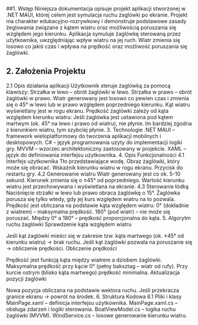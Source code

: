 ##1. Wstęp
	Niniejsza dokumentacja opisuje projekt aplikacji stworzonej w .NET MAUI, której celem jest symulacja ruchu żaglówki po ekranie. Projekt ma charakter edukacyjno-rozrywkowy i demonstruje podstawowe zasady żeglowania     	związane z kątem wiatru oraz możliwością poruszania się względem jego kierunku.
	Aplikacja symuluje żaglówkę sterowaną przez użytkownika, uwzględniając wpływ wiatru na jej ruch. Wiatr zmienia się losowo co jakiś czas i wpływa na prędkość oraz możliwość poruszania się żaglówki.

## 2. Założenia Projektu
2.1 Opis działania aplikacji
Użytkownik steruje żaglówką za pomocą klawiszy:
Strzałka w lewo – obrót żaglówki w lewo.
Strzałka w prawo – obrót żaglówki w prawo.
Wiatr generowany jest losowo co pewien czas i zmienia się o 45° w lewo lub w prawo względem poprzedniego kierunku.
Kąt wiatru wyświetlany jest w rogu ekranu.
Prędkość żaglówki zależy od kąta względem kierunku wiatru:
Jeśli żaglówka jest ustawiona pod kątem martwym (ok. 45° na lewo i prawo od wiatru), nie płynie.
Im bardziej zgodna z kierunkiem wiatru, tym szybciej płynie.
3. Technologie
.NET MAUI – framework wieloplatformowy do tworzenia aplikacji mobilnych i desktopowych.
C# – język programowania użyty do implementacji logiki gry.
MVVM – wzorzec architektoniczny zastosowany w projekcie.
XAML – język do definiowania interfejsu użytkownika.
4. Opis Funkcjonalności
4.1 Interfejs użytkownika
Tło przedstawiające wodę.
Obraz żaglówki, który może się obracać.
Wskaźnik kierunku wiatru w rogu ekranu.
Przycisk do restartu gry.
4.2 Generowanie wiatru
Wiatr generowany jest co ok. 5-10 sekund.
Kierunek zmienia się o ±45° od poprzedniego.
Wartość kierunku wiatru jest przechowywana i wyświetlana na ekranie.
4.3 Sterowanie łódką
Naciśnięcie strzałki w lewo lub prawo obraca żaglówkę o 15°.
Żaglówka porusza się tylko wtedy, gdy jej kurs względem wiatru na to pozwala.
Prędkość jest obliczana na podstawie kąta względem wiatru:
0° (dokładnie z wiatrem) – maksymalna prędkość.
180° (pod wiatr) – nie może się poruszać.
Między 0° a 180° – prędkość proporcjonalna do kąta.
5. Algorytm ruchu żaglówki
Sprawdzenie kąta względem wiatru

Jeśli kąt żaglówki mieści się w zakresie tzw. kąta martwego (ok. ±45° od kierunku wiatru) → brak ruchu.
Jeśli kąt żaglówki pozwala na poruszanie się → obliczenie prędkości.
Obliczenie prędkości

Prędkość jest funkcją kąta między wiatrem a dziobem żaglówki.
Maksymalna prędkość przy kącie 0° (pełny baksztag – wiatr od rufy).
Przy kurcie ostrym (blisko kąta martwego) prędkość minimalna.
Aktualizacja pozycji żaglówki

Nowa pozycja obliczana na podstawie wektora ruchu.
Jeśli przekracza granice ekranu → powrót na środek.
6. Struktura Kodowa
6.1 Pliki i klasy
MainPage.xaml – definicja interfejsu użytkownika.
MainPage.xaml.cs – obsługa zdarzeń i logiki sterowania.
BoatViewModel.cs – logika ruchu żaglówki (MVVM).
WindService.cs – losowe generowanie kierunku wiatru.
